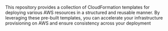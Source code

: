 This repository provides a collection of CloudFormation templates for deploying various AWS resources in a structured and reusable manner.
By leveraging these pre-built templates, you can accelerate your infrastructure provisioning on AWS and ensure consistency across your deployment
